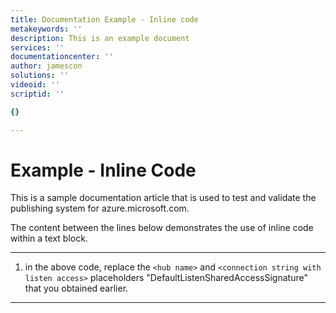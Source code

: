 ```yaml
---
title: Documentation Example - Inline code
metakeywords: ''
description: This is an example document
services: ''
documentationcenter: ''
author: jamescon
solutions: ''
videoid: ''
scriptid: ''

{}

---
```

# Example - Inline Code
This is a sample documentation article that is used to test and validate the publishing system for azure.microsoft.com.  

The content between the lines below demonstrates the use of inline code within a text block.

- - -
1. in the above code, replace the `<hub name>` and `<connection string with listen access>` placeholders "DefaultListenSharedAccessSignature" that you obtained earlier.

- - -

